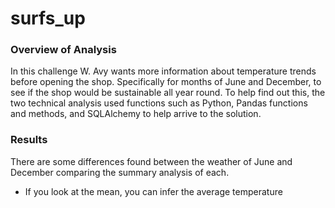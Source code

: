 # surfs_up

### Overview of Analysis
In this challenge W. Avy wants more information about temperature trends before opening the shop. Specifically for months of June and December, to see if the shop would be sustainable all year round. To help find out this, the two technical analysis used functions such as Python, Pandas functions and methods, and SQLAlchemy to help arrive to the solution. 

### Results 
There are some differences found between the weather of June and December comparing the summary analysis of each.
- If you look at the mean, you can infer the average temperature
